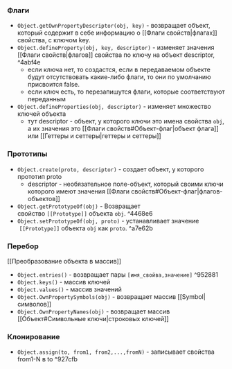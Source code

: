 ### Флаги
- `Object.getOwnPropertyDescriptor(obj, key)` - возвращает объект, который содержит в себе информацию о [[Флаги свойств|флагах]] свойства, с ключом key.
- `Object.defineProperty(obj, key, descriptor)` - изменяет значения [[Флаги свойств|флагов]] свойства по ключу на объект descriptor,  ^4abf4e
	- если ключа нет, то создастся, если в передаваемом объекте будут отсутствовать какие-либо флаги, то они по умолчанию присвоится false.
	- если ключ есть, то перезапишутся флаги, которые соответствуют переданным
- `Object.defineProperties(obj, descriptor)` - изменяет множество ключей объекта
	- тут descriptor - объект, у которого ключи это имена свойства `obj`, а их значения это [[Флаги свойств#Объект-флаг|объект  флага]] или [[Геттеры и сеттеры|геттеры и сеттеры]]
### Прототипы
- `Object.create(proto, descriptor)` - создает объект, у которого прототип proto
	- descriptor - необязательное поле-объект, который своими ключи которого имеют значения [[Флаги свойств#Объект-флаг|флагов-объектов]] 
- `Object.getPrototypeOf(obj)` - Возвращает свойство `[[Prototype]]` объекта `obj`. ^4468e6
- `Object.setPrototypeOf(obj, proto)` - устанавливает значение  `[[Prototype]]` объекта `obj` как `proto`. ^a7e62b



### Перебор
[[Преобразование объекта в массив]]
- `Object.entries()` - возвращает пары `[имя_свойва,значение]` ^952881
- `Object.keys()` - массив ключей
- `Object.values()` - массив значений
- `Object.OwnPropertySymbols(obj)` - возвращает массив [[Symbol|символов]]
- `Object.OwnPropertyNames(obj)` - возвращает массив [[Объект#Символьные ключи|строковых ключей]]



### Клонирование
- `Object.assign(to, from1, from2,...,fromN)` - записывает свойства from1-N в to ^927cfb